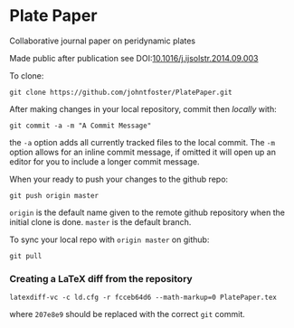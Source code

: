 Plate Paper
==========

Collaborative journal paper on peridynamic plates

Made public after publication see DOI:[10.1016/j.ijsolstr.2014.09.003](http://dx.doi.org/10.1016/j.ijsolstr.2014.09.003)


To clone:

````
git clone https://github.com/johntfoster/PlatePaper.git
````

After making changes in your local repository, commit then _locally_ with:

````
git commit -a -m "A Commit Message"
````

the `-a` option adds all currently tracked files to the local commit.  The `-m` 
option allows for an inline commit message, if omitted it will open up an
editor for you to include a longer commit message.

When your ready to push your changes to the github repo:

````
git push origin master
````

`origin` is the default name given to the remote github repository when the
initial clone is done.  `master` is the default branch.

To sync your local repo with `origin master` on github:

````
git pull
````

### Creating a LaTeX diff from the repository

```
latexdiff-vc -c ld.cfg -r fcceb64d6 --math-markup=0 PlatePaper.tex
````

where `207e8e9` should be replaced with the correct `git` commit.
